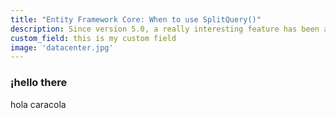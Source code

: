 ```yaml
---
title: "Entity Framework Core: When to use SplitQuery()"
description: Since version 5.0, a really interesting feature has been added to the Set<T> Api. Is it a silver bullet though?
custom_field: this is my custom field
image: 'datacenter.jpg'
---
```


### ¡hello there
hola caracola
